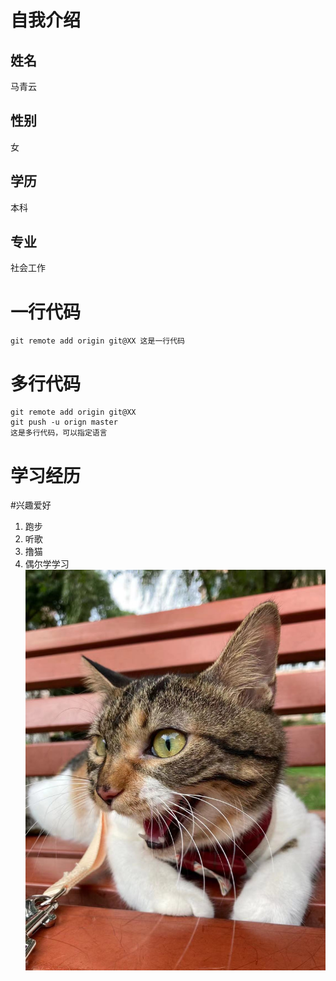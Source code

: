 # 自我介绍
## 姓名
马青云
## 性别
女
## 学历
本科
## 专业
社会工作
# 一行代码
`
git remote add origin git@XX 这是一行代码
`
# 多行代码
```
git remote add origin git@XX
git push -u orign master
这是多行代码，可以指定语言
```
# 学习经历

#兴趣爱好
1. 跑步
2. 听歌
3. 撸猫
4. 偶尔学学习
![我的猫](my%20cat.jpg)
